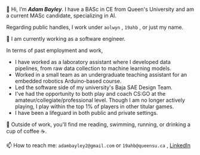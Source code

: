 👋 Hi, I’m <strong><em>Adam Bayley</em></strong>. I have a BASc in CE from Queen's University and am a current MASc candidate, specializing in AI.

Regarding public handles, I work under `aolwyn` , `19ahb` , or just my name.

🔨 I am currently working as a software engineer.

In terms of past employment and work,
<ul>
  <li>
    I have worked as a laboratory assistant where I developed data pipelines, from raw data collection to machine learning models. 
  </li>
  <li>
    Worked in a small team as an undergraduate teaching assistant for an embedded robotics Arduino-based course.
  </li>
  <li>
    Led the software side of my university's Baja SAE Design Team.
  </li>
  <li>
    I've had the opportunity to both play and coach CS:GO at the amateur/collegiate/professional level. Though I am no longer actively playing, I play within the top 1% of players in other titular games.
  </li>
  <li>
    I have been a lifeguard in both public and private settings.
  </li>
</ul> 

👀 Outside of work, you'll find me reading, swimming, running, or drinking a cup of coffee ☕.

📫 How to reach me: `adambayley2@gmail.com` or `19ahb@queensu.ca` , 
[LinkedIn](https://www.linkedin.com/in/adam-bayley-4b6611227)
 

<!---
aolwyn/aolwyn is a ✨ special ✨ repository because its `README.md` (this file) appears on your GitHub profile.
You can click the Preview link to take a look at your changes.
--->
